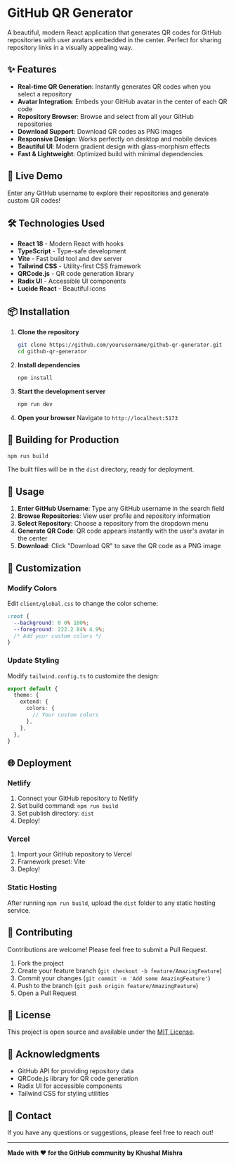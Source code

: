 # GitHub QR Generator

A beautiful, modern React application that generates QR codes for GitHub repositories with user avatars embedded in the center. Perfect for sharing repository links in a visually appealing way.

## ✨ Features

- **Real-time QR Generation**: Instantly generates QR codes when you select a repository
- **Avatar Integration**: Embeds your GitHub avatar in the center of each QR code  
- **Repository Browser**: Browse and select from all your GitHub repositories
- **Download Support**: Download QR codes as PNG images
- **Responsive Design**: Works perfectly on desktop and mobile devices
- **Beautiful UI**: Modern gradient design with glass-morphism effects
- **Fast & Lightweight**: Optimized build with minimal dependencies

## 🚀 Live Demo

Enter any GitHub username to explore their repositories and generate custom QR codes!

## 🛠️ Technologies Used

- **React 18** - Modern React with hooks
- **TypeScript** - Type-safe development
- **Vite** - Fast build tool and dev server
- **Tailwind CSS** - Utility-first CSS framework
- **QRCode.js** - QR code generation library
- **Radix UI** - Accessible UI components
- **Lucide React** - Beautiful icons

## 📦 Installation

1. **Clone the repository**
   ```bash
   git clone https://github.com/yourusername/github-qr-generator.git
   cd github-qr-generator
   ```

2. **Install dependencies**
   ```bash
   npm install
   ```

3. **Start the development server**
   ```bash
   npm run dev
   ```

4. **Open your browser**
   Navigate to `http://localhost:5173`

## 🔧 Building for Production

```bash
npm run build
```

The built files will be in the `dist` directory, ready for deployment.

## 📖 Usage

1. **Enter GitHub Username**: Type any GitHub username in the search field
2. **Browse Repositories**: View user profile and repository information
3. **Select Repository**: Choose a repository from the dropdown menu
4. **Generate QR Code**: QR code appears instantly with the user's avatar in the center
5. **Download**: Click "Download QR" to save the QR code as a PNG image

## 🎨 Customization

### Modify Colors
Edit `client/global.css` to change the color scheme:

```css
:root {
  --background: 0 0% 100%;
  --foreground: 222.2 84% 4.9%;
  /* Add your custom colors */
}
```

### Update Styling
Modify `tailwind.config.ts` to customize the design:

```typescript
export default {
  theme: {
    extend: {
      colors: {
        // Your custom colors
      },
    },
  },
}
```

## 🌐 Deployment

### Netlify
1. Connect your GitHub repository to Netlify
2. Set build command: `npm run build`
3. Set publish directory: `dist`
4. Deploy!

### Vercel
1. Import your GitHub repository to Vercel
2. Framework preset: Vite
3. Deploy!

### Static Hosting
After running `npm run build`, upload the `dist` folder to any static hosting service.

## 🤝 Contributing

Contributions are welcome! Please feel free to submit a Pull Request.

1. Fork the project
2. Create your feature branch (`git checkout -b feature/AmazingFeature`)
3. Commit your changes (`git commit -m 'Add some AmazingFeature'`)
4. Push to the branch (`git push origin feature/AmazingFeature`)
5. Open a Pull Request

## 📄 License

This project is open source and available under the [MIT License](LICENSE).

## 🙏 Acknowledgments

- GitHub API for providing repository data
- QRCode.js library for QR code generation
- Radix UI for accessible components
- Tailwind CSS for styling utilities

## 📧 Contact

If you have any questions or suggestions, please feel free to reach out!

---

**Made with ❤️ for the GitHub community by Khushal Mishra**
